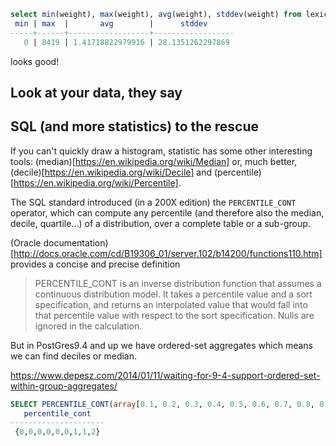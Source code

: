 


```sql
select min(weight), max(weight), avg(weight), stddev(weight) from lexicon.keyword ;
 min | max  |       avg        |      stddev
-----+------+------------------+------------------
   0 | 8419 | 1.41718822979916 | 28.1351262297869
```

looks good!


## Look at your data, they say





## SQL (and more statistics) to the rescue

If you can't quickly draw a histogram, statistic has some other interesting 
tools:
(median)[https://en.wikipedia.org/wiki/Median] or, 
much better, (decile)[https://en.wikipedia.org/wiki/Decile]
and (percentile)[https://en.wikipedia.org/wiki/Percentile].

The SQL standard introduced (in a 200X edition) the `PERCENTILE_CONT` operator,
which can compute any percentile (and therefore also the median, decile, quartile...)
of a distribution, over a complete table or a sub-group.

(Oracle documentation)[http://docs.oracle.com/cd/B19306_01/server.102/b14200/functions110.htm]
provides a concise and precise definition 

> PERCENTILE_CONT is an inverse distribution function that assumes a continuous distribution model. It takes a percentile value and a sort specification, and returns an interpolated value that would fall into that percentile value with respect to the sort specification. Nulls are ignored in the calculation.







But in PostGres9.4 and up we have ordered-set aggregates which means we can find 
deciles or median.

https://www.depesz.com/2014/01/11/waiting-for-9-4-support-ordered-set-within-group-aggregates/

```sql
SELECT PERCENTILE_CONT(array[0.1, 0.2, 0.3, 0.4, 0.5, 0.6, 0.7, 0.8, 0.9]) WITHIN GROUP(ORDER by weight) FROM lexicon.keyword;
   percentile_cont
---------------------
 {0,0,0,0,0,0,1,1,2}
```
